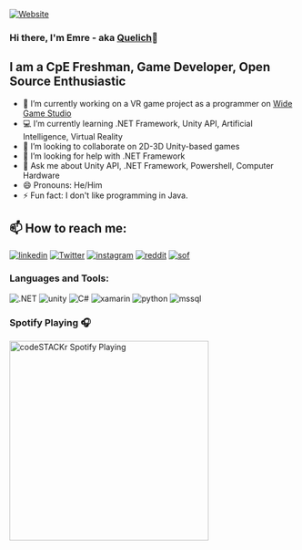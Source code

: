 [![Website](https://img.shields.io/badge/Quelich-lol-brightgreen)](https://github.com/Quelich)
### Hi there, I'm Emre - aka [Quelich](https://github.com/Quelich)👋


## I am a CpE Freshman, Game Developer, Open Source Enthusiastic


- 🔭 I’m currently working on a VR game project as a programmer on [Wide Game Studio](http://www.widegamestudio.com/)
- 💻 I’m currently learning .NET Framework, Unity API, Artificial Intelligence, Virtual Reality
- 👯 I’m looking to collaborate on 2D-3D Unity-based games
- 🤔 I’m looking for help with .NET Framework
- 💬 Ask me about Unity API, .NET Framework, Powershell, Computer Hardware
- 😄 Pronouns: He/Him
- ⚡ Fun fact: I don't like programming in Java.
    
## 📫 How to reach me:

[![linkedin](https://img.shields.io/badge/LinkedIn-0077B5?style=for-the-badge&logo=linkedin&logoColor=white)](https://www.linkedin.com/in/emre-k%C4%B1l%C4%B1%C3%A7-603437147/?KOTA4OBSQdOXovdJx6hNxw=%3D)
[![Twitter](https://img.shields.io/badge/Twitter-1DA1F2?style=for-the-badge&logo=twitter&logoColor=white)](https://twitter.com/Xuelich)
[![instagram](https://img.shields.io/badge/Instagram-E4405F?style=for-the-badge&logo=instagram&logoColor=white)](https://www.instagram.com/xuelich/)
[![reddit](https://img.shields.io/badge/Reddit-FF4500?style=for-the-badge&logo=reddit&logoColor=white)](https://www.reddit.com/user/Quelich)
[![sof](https://img.shields.io/badge/Stack_Overflow-FE7A16?style=for-the-badge&logo=stack-overflow&logoColor=white)](https://stackoverflow.com/users/13435301/quelich)


### Languages and Tools:
![.NET](https://img.shields.io/badge/.NET-5C2D91?style=for-the-badge&logo=.net&logoColor=white)
![unity](https://img.shields.io/badge/Unity-100000?style=for-the-badge&logo=unity&logoColor=white)
![C#](https://img.shields.io/badge/C%23-239120?style=for-the-badge&logo=c-sharp&logoColor=white)
![xamarin](https://img.shields.io/badge/Xamarin-3498DB?style=for-the-badge&logo=xamarin&logoColor=white)
![python](https://img.shields.io/badge/Python-3776AB?style=for-the-badge&logo=python&logoColor=white)
![mssql](https://img.shields.io/badge/Microsoft_SQL_Server-CC2927?style=for-the-badge&logo=microsoft-sql-server&logoColor=white)


### Spotify Playing 🎧
[<img src="https://now-playing-codestackr.vercel.app/api/spotify-playing" alt="codeSTACKr Spotify Playing" width="350" />](https://open.spotify.com/user/21c22mgjnbrhmi45bbqbbjmva)




[website]: https://github.com/Quelich
[twitter]: https://twitter.com/Xuelich
[instagram]: https://www.instagram.com/xuelich/
[linkedin]:https://www.linkedin.com/in/emre-k%C4%B1l%C4%B1%C3%A7-603437147/?KOTA4OBSQdOXovdJx6hNxw=%3D
[reddit]: https://www.reddit.com/user/Quelich